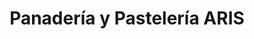 ---
title: "Panadería y Pastelería ARIS"
url: /rafal/panaderia-y-pasteleria-aris/
shop: Bäckerei
---